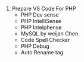 

01. Prepare VS Code For PHP
    - PHP Dev sense
    - PHP IntelliSense
    - PHP Intelphense
    - MySQL by weijan Chen
    - Code Spell Checker
    - PHP Debug
    - Auto Rename tag

